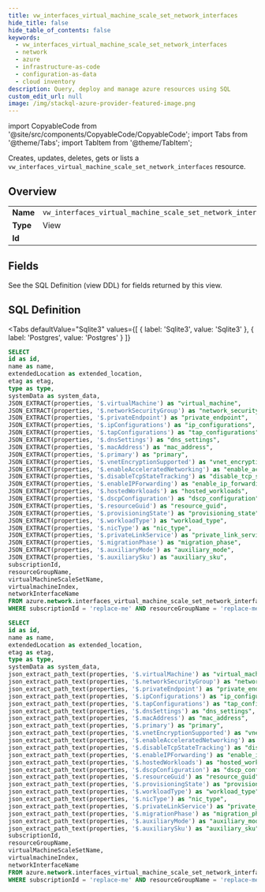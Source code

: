 ```yaml
--- 
title: vw_interfaces_virtual_machine_scale_set_network_interfaces
hide_title: false
hide_table_of_contents: false
keywords:
  - vw_interfaces_virtual_machine_scale_set_network_interfaces
  - network
  - azure
  - infrastructure-as-code
  - configuration-as-data
  - cloud inventory
description: Query, deploy and manage azure resources using SQL
custom_edit_url: null
image: /img/stackql-azure-provider-featured-image.png
---
```


import CopyableCode from '@site/src/components/CopyableCode/CopyableCode';
import Tabs from '@theme/Tabs';
import TabItem from '@theme/TabItem';

Creates, updates, deletes, gets or lists a <code>vw_interfaces_virtual_machine_scale_set_network_interfaces</code> resource.

## Overview
<table><tbody>
<tr><td><b>Name</b></td><td><code>vw_interfaces_virtual_machine_scale_set_network_interfaces</code></td></tr>
<tr><td><b>Type</b></td><td>View</td></tr>
<tr><td><b>Id</b></td><td><CopyableCode code="azure.network.vw_interfaces_virtual_machine_scale_set_network_interfaces" /></td></tr>
</tbody></table>

## Fields

See the SQL Definition (view DDL) for fields returned by this view.

## SQL Definition

<Tabs
defaultValue="Sqlite3"
values={[
{ label: 'Sqlite3', value: 'Sqlite3' },
{ label: 'Postgres', value: 'Postgres' }
]}
>
<TabItem value="Sqlite3">

```sql
SELECT
id as id,
name as name,
extendedLocation as extended_location,
etag as etag,
type as type,
systemData as system_data,
JSON_EXTRACT(properties, '$.virtualMachine') as "virtual_machine",
JSON_EXTRACT(properties, '$.networkSecurityGroup') as "network_security_group",
JSON_EXTRACT(properties, '$.privateEndpoint') as "private_endpoint",
JSON_EXTRACT(properties, '$.ipConfigurations') as "ip_configurations",
JSON_EXTRACT(properties, '$.tapConfigurations') as "tap_configurations",
JSON_EXTRACT(properties, '$.dnsSettings') as "dns_settings",
JSON_EXTRACT(properties, '$.macAddress') as "mac_address",
JSON_EXTRACT(properties, '$.primary') as "primary",
JSON_EXTRACT(properties, '$.vnetEncryptionSupported') as "vnet_encryption_supported",
JSON_EXTRACT(properties, '$.enableAcceleratedNetworking') as "enable_accelerated_networking",
JSON_EXTRACT(properties, '$.disableTcpStateTracking') as "disable_tcp_state_tracking",
JSON_EXTRACT(properties, '$.enableIPForwarding') as "enable_ip_forwarding",
JSON_EXTRACT(properties, '$.hostedWorkloads') as "hosted_workloads",
JSON_EXTRACT(properties, '$.dscpConfiguration') as "dscp_configuration",
JSON_EXTRACT(properties, '$.resourceGuid') as "resource_guid",
JSON_EXTRACT(properties, '$.provisioningState') as "provisioning_state",
JSON_EXTRACT(properties, '$.workloadType') as "workload_type",
JSON_EXTRACT(properties, '$.nicType') as "nic_type",
JSON_EXTRACT(properties, '$.privateLinkService') as "private_link_service",
JSON_EXTRACT(properties, '$.migrationPhase') as "migration_phase",
JSON_EXTRACT(properties, '$.auxiliaryMode') as "auxiliary_mode",
JSON_EXTRACT(properties, '$.auxiliarySku') as "auxiliary_sku",
subscriptionId,
resourceGroupName,
virtualMachineScaleSetName,
virtualmachineIndex,
networkInterfaceName
FROM azure.network.interfaces_virtual_machine_scale_set_network_interfaces
WHERE subscriptionId = 'replace-me' AND resourceGroupName = 'replace-me' AND virtualMachineScaleSetName = 'replace-me';
```

</TabItem>
<TabItem value="Postgres">

```sql
SELECT
id as id,
name as name,
extendedLocation as extended_location,
etag as etag,
type as type,
systemData as system_data,
json_extract_path_text(properties, '$.virtualMachine') as "virtual_machine",
json_extract_path_text(properties, '$.networkSecurityGroup') as "network_security_group",
json_extract_path_text(properties, '$.privateEndpoint') as "private_endpoint",
json_extract_path_text(properties, '$.ipConfigurations') as "ip_configurations",
json_extract_path_text(properties, '$.tapConfigurations') as "tap_configurations",
json_extract_path_text(properties, '$.dnsSettings') as "dns_settings",
json_extract_path_text(properties, '$.macAddress') as "mac_address",
json_extract_path_text(properties, '$.primary') as "primary",
json_extract_path_text(properties, '$.vnetEncryptionSupported') as "vnet_encryption_supported",
json_extract_path_text(properties, '$.enableAcceleratedNetworking') as "enable_accelerated_networking",
json_extract_path_text(properties, '$.disableTcpStateTracking') as "disable_tcp_state_tracking",
json_extract_path_text(properties, '$.enableIPForwarding') as "enable_ip_forwarding",
json_extract_path_text(properties, '$.hostedWorkloads') as "hosted_workloads",
json_extract_path_text(properties, '$.dscpConfiguration') as "dscp_configuration",
json_extract_path_text(properties, '$.resourceGuid') as "resource_guid",
json_extract_path_text(properties, '$.provisioningState') as "provisioning_state",
json_extract_path_text(properties, '$.workloadType') as "workload_type",
json_extract_path_text(properties, '$.nicType') as "nic_type",
json_extract_path_text(properties, '$.privateLinkService') as "private_link_service",
json_extract_path_text(properties, '$.migrationPhase') as "migration_phase",
json_extract_path_text(properties, '$.auxiliaryMode') as "auxiliary_mode",
json_extract_path_text(properties, '$.auxiliarySku') as "auxiliary_sku",
subscriptionId,
resourceGroupName,
virtualMachineScaleSetName,
virtualmachineIndex,
networkInterfaceName
FROM azure.network.interfaces_virtual_machine_scale_set_network_interfaces
WHERE subscriptionId = 'replace-me' AND resourceGroupName = 'replace-me' AND virtualMachineScaleSetName = 'replace-me';
```

</TabItem>
</Tabs>
